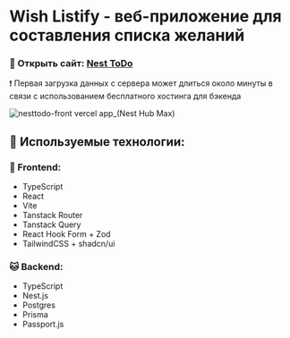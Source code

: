 # Wish Listify - веб-приложение для составления списка желаний

### :pushpin: Открыть сайт: [Nest ToDo](https://nesttodo-front.vercel.app/)
❗ Первая загрузка данных с сервера может длиться около минуты в связи с использованием бесплатного хостинга для бэкенда

![nesttodo-front vercel app_(Nest Hub Max)](https://github.com/user-attachments/assets/671b08b3-c411-4a92-a15b-4083489c8edf)

## :wrench: Используемые технологии:

### :art: Frontend:
- TypeScript
- React
- Vite
- Tanstack Router
- Tanstack Query
- React Hook Form + Zod
- TailwindCSS + shadcn/ui

### :cat: Backend:
- TypeScript
- Nest.js
- Postgres
- Prisma
- Passport.js

